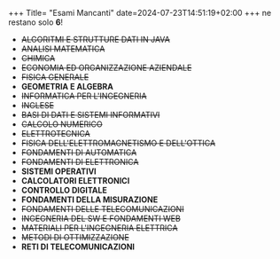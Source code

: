+++
Title= "Esami Mancanti"
date=2024-07-23T14:51:19+02:00
+++
ne restano solo **6**!

- ~~ALGORITMI E STRUTTURE DATI IN JAVA~~
- ~~ANALISI MATEMATICA~~
- ~~CHIMICA~~
- ~~ECONOMIA ED ORGANIZZAZIONE AZIENDALE~~
- ~~FISICA GENERALE~~
- **GEOMETRIA E ALGEBRA**
- ~~INFORMATICA PER L'INGEGNERIA~~
- ~~INGLESE~~
- ~~BASI DI DATI E SISTEMI INFORMATIVI~~
- ~~CALCOLO NUMERICO~~
- ~~ELETTROTECNICA~~
- ~~FISICA DELL'ELETTROMAGNETISMO E DELL'OTTICA~~
- ~~FONDAMENTI DI AUTOMATICA~~
- ~~FONDAMENTI DI ELETTRONICA~~
- **SISTEMI OPERATIVI**
- **CALCOLATORI ELETTRONICI**
- **CONTROLLO DIGITALE**
- **FONDAMENTI DELLA MISURAZIONE**
- ~~FONDAMENTI DELLE TELECOMUNICAZIONI~~
- ~~INGEGNERIA DEL SW E FONDAMENTI WEB~~
- ~~MATERIALI PER L'INGEGNERIA ELETTRICA~~
- ~~METODI DI OTTIMIZZAZIONE~~
- **RETI DI TELECOMUNICAZIONI**


